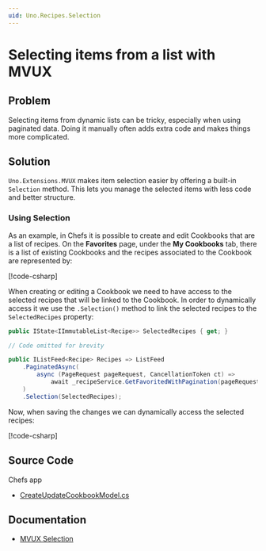 ```yaml
---
uid: Uno.Recipes.Selection
---
```


# Selecting items from a list with MVUX

## Problem

Selecting items from dynamic lists can be tricky, especially when using paginated data. Doing it manually often adds extra code and makes things more complicated.

## Solution

`Uno.Extensions.MVUX` makes item selection easier by offering a built-in `Selection` method. This lets you manage the selected items with less code and better structure.

### Using Selection

As an example, in Chefs it is possible to create and edit Cookbooks that are a list of recipes. On the **Favorites** page, under the **My Cookbooks** tab, there is a list of existing Cookbooks and the recipes associated to the Cookbook are represented by:

[!code-csharp[](../../Chefs/Presentation/CreateUpdateCookbookModel.cs#L58-L62)]

When creating or editing a Cookbook we need to have access to the selected recipes that will be linked to the Cookbook. In order to dynamically access it we use the `.Selection()` method to link the selected recipes to the `SelectedRecipes` property:

```csharp
public IState<IImmutableList<Recipe>> SelectedRecipes { get; }

// Code omitted for brevity

public IListFeed<Recipe> Recipes => ListFeed
	.PaginatedAsync(
		async (PageRequest pageRequest, CancellationToken ct) =>
			await _recipeService.GetFavoritedWithPagination(pageRequest.DesiredSize ?? DefaultPageSize, pageRequest.CurrentCount, ct)
	)
	.Selection(SelectedRecipes);
```

Now, when saving the changes we can dynamically access the selected recipes:

[!code-csharp[](../../Chefs/Presentation/CreateUpdateCookbookModel.cs#L65-L88)]

## Source Code

Chefs app

- [CreateUpdateCookbookModel.cs](https://github.com/unoplatform/uno.chefs/blob/139edc9eab65b322e219efb7572583551c40ad32/Chefs/Presentation/CreateUpdateCookbookModel.cs#L63)

## Documentation

- [MVUX Selection](xref:Uno.Extensions.Mvux.Advanced.Selection)
